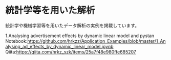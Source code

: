 # 統計学等を用いた解析
統計学や機械学習等を用いたデータ解析の実例を掲載しています。

1.Analysing advertisement effects by dynamic linear model and pystan
 Notebook:<https://github.com/hrkzz/Application_Examples/blob/master/1_Analysing_ad_effects_by_dynamic_linear_model.ipynb>
 Qiita:<https://qiita.com/hrkz_szk/items/25a7f48e980ffe685207>

